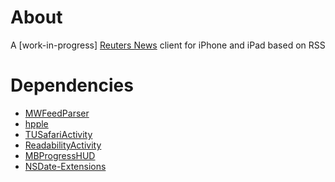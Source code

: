 About
======================
A [work-in-progress] [Reuters News](http://www.reuters.com/) client for iPhone and iPad based on RSS

Dependencies
======================
- [MWFeedParser](https://github.com/mwaterfall/MWFeedParser)
- [hpple](https://github.com/topfunky/hpple)
- [TUSafariActivity](https://github.com/davbeck/TUSafariActivity)
- [ReadabilityActivity](https://github.com/arc90/ReadabilityActivity)
- [MBProgressHUD](https://github.com/jdg/MBProgressHUD)
- [NSDate-Extensions](https://github.com/erica/NSDate-Extensions)
